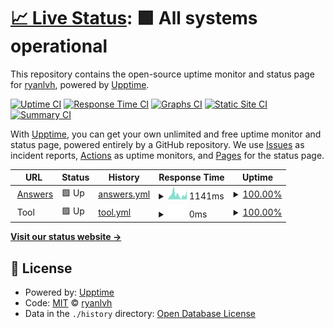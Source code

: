 # [📈 Live Status](https://demo.upptime.js.org): <!--live status--> **🟩 All systems operational**

This repository contains the open-source uptime monitor and status page for [ryanlvh](https://demo.upptime.js.org), powered by [Upptime](https://github.com/upptime/upptime).

[![Uptime CI](https://github.com/koj-co/upptime/workflows/Uptime%20CI/badge.svg)](https://github.com/koj-co/upptime/actions?query=workflow%3A%22Uptime+CI%22)
[![Response Time CI](https://github.com/koj-co/upptime/workflows/Response%20Time%20CI/badge.svg)](https://github.com/koj-co/upptime/actions?query=workflow%3A%22Response+Time+CI%22)
[![Graphs CI](https://github.com/koj-co/upptime/workflows/Graphs%20CI/badge.svg)](https://github.com/koj-co/upptime/actions?query=workflow%3A%22Graphs+CI%22)
[![Static Site CI](https://github.com/koj-co/upptime/workflows/Static%20Site%20CI/badge.svg)](https://github.com/koj-co/upptime/actions?query=workflow%3A%22Static+Site+CI%22)
[![Summary CI](https://github.com/koj-co/upptime/workflows/Summary%20CI/badge.svg)](https://github.com/koj-co/upptime/actions?query=workflow%3A%22Summary+CI%22)

With [Upptime](https://upptime.js.org), you can get your own unlimited and free uptime monitor and status page, powered entirely by a GitHub repository. We use [Issues](https://github.com/ryanlvh/monitor-forum-tool-uptime/issues) as incident reports, [Actions](https://github.com/ryanlvh/monitor-forum-tool-uptime/actions) as uptime monitors, and [Pages](https://demo.upptime.js.org) for the status page.

<!--start: status pages-->
<!-- This summary is generated by Upptime (https://github.com/upptime/upptime) -->
<!-- Do not edit this manually, your changes will be overwritten -->
<!-- prettier-ignore -->
| URL | Status | History | Response Time | Uptime |
| --- | ------ | ------- | ------------- | ------ |
| <img alt="" src="https://icons.duckduckgo.com/ip3/answers.microsoft.com.ico" height="13"> [Answers](https://answers.microsoft.com) | 🟩 Up | [answers.yml](https://github.com/ryanLvh/Monitor-forum-tool-uptime/commits/HEAD/history/answers.yml) | <details><summary><img alt="Response time graph" src="./graphs/answers/response-time-week.png" height="20"> 1141ms</summary><br><a href="https://demo.upptime.js.org/history/answers"><img alt="Response time 1000" src="https://img.shields.io/endpoint?url=https%3A%2F%2Fraw.githubusercontent.com%2FryanLvh%2FMonitor-forum-tool-uptime%2FHEAD%2Fapi%2Fanswers%2Fresponse-time.json"></a><br><a href="https://demo.upptime.js.org/history/answers"><img alt="24-hour response time 923" src="https://img.shields.io/endpoint?url=https%3A%2F%2Fraw.githubusercontent.com%2FryanLvh%2FMonitor-forum-tool-uptime%2FHEAD%2Fapi%2Fanswers%2Fresponse-time-day.json"></a><br><a href="https://demo.upptime.js.org/history/answers"><img alt="7-day response time 1141" src="https://img.shields.io/endpoint?url=https%3A%2F%2Fraw.githubusercontent.com%2FryanLvh%2FMonitor-forum-tool-uptime%2FHEAD%2Fapi%2Fanswers%2Fresponse-time-week.json"></a><br><a href="https://demo.upptime.js.org/history/answers"><img alt="30-day response time 1139" src="https://img.shields.io/endpoint?url=https%3A%2F%2Fraw.githubusercontent.com%2FryanLvh%2FMonitor-forum-tool-uptime%2FHEAD%2Fapi%2Fanswers%2Fresponse-time-month.json"></a><br><a href="https://demo.upptime.js.org/history/answers"><img alt="1-year response time 1087" src="https://img.shields.io/endpoint?url=https%3A%2F%2Fraw.githubusercontent.com%2FryanLvh%2FMonitor-forum-tool-uptime%2FHEAD%2Fapi%2Fanswers%2Fresponse-time-year.json"></a></details> | <details><summary><a href="https://demo.upptime.js.org/history/answers">100.00%</a></summary><a href="https://demo.upptime.js.org/history/answers"><img alt="All-time uptime 82.85%" src="https://img.shields.io/endpoint?url=https%3A%2F%2Fraw.githubusercontent.com%2FryanLvh%2FMonitor-forum-tool-uptime%2FHEAD%2Fapi%2Fanswers%2Fuptime.json"></a><br><a href="https://demo.upptime.js.org/history/answers"><img alt="24-hour uptime 100.00%" src="https://img.shields.io/endpoint?url=https%3A%2F%2Fraw.githubusercontent.com%2FryanLvh%2FMonitor-forum-tool-uptime%2FHEAD%2Fapi%2Fanswers%2Fuptime-day.json"></a><br><a href="https://demo.upptime.js.org/history/answers"><img alt="7-day uptime 100.00%" src="https://img.shields.io/endpoint?url=https%3A%2F%2Fraw.githubusercontent.com%2FryanLvh%2FMonitor-forum-tool-uptime%2FHEAD%2Fapi%2Fanswers%2Fuptime-week.json"></a><br><a href="https://demo.upptime.js.org/history/answers"><img alt="30-day uptime 100.00%" src="https://img.shields.io/endpoint?url=https%3A%2F%2Fraw.githubusercontent.com%2FryanLvh%2FMonitor-forum-tool-uptime%2FHEAD%2Fapi%2Fanswers%2Fuptime-month.json"></a><br><a href="https://demo.upptime.js.org/history/answers"><img alt="1-year uptime 99.85%" src="https://img.shields.io/endpoint?url=https%3A%2F%2Fraw.githubusercontent.com%2FryanLvh%2FMonitor-forum-tool-uptime%2FHEAD%2Fapi%2Fanswers%2Fuptime-year.json"></a></details>
| <img alt="" src="https://icons.duckduckgo.com/ip3/null.ico" height="13"> Tool | 🟩 Up | [tool.yml](https://github.com/ryanLvh/Monitor-forum-tool-uptime/commits/HEAD/history/tool.yml) | <details><summary><img alt="Response time graph" src="./graphs/tool/response-time-week.png" height="20"> 0ms</summary><br><a href="https://demo.upptime.js.org/history/tool"><img alt="Response time 0" src="https://img.shields.io/endpoint?url=https%3A%2F%2Fraw.githubusercontent.com%2FryanLvh%2FMonitor-forum-tool-uptime%2FHEAD%2Fapi%2Ftool%2Fresponse-time.json"></a><br><a href="https://demo.upptime.js.org/history/tool"><img alt="24-hour response time 0" src="https://img.shields.io/endpoint?url=https%3A%2F%2Fraw.githubusercontent.com%2FryanLvh%2FMonitor-forum-tool-uptime%2FHEAD%2Fapi%2Ftool%2Fresponse-time-day.json"></a><br><a href="https://demo.upptime.js.org/history/tool"><img alt="7-day response time 0" src="https://img.shields.io/endpoint?url=https%3A%2F%2Fraw.githubusercontent.com%2FryanLvh%2FMonitor-forum-tool-uptime%2FHEAD%2Fapi%2Ftool%2Fresponse-time-week.json"></a><br><a href="https://demo.upptime.js.org/history/tool"><img alt="30-day response time 0" src="https://img.shields.io/endpoint?url=https%3A%2F%2Fraw.githubusercontent.com%2FryanLvh%2FMonitor-forum-tool-uptime%2FHEAD%2Fapi%2Ftool%2Fresponse-time-month.json"></a><br><a href="https://demo.upptime.js.org/history/tool"><img alt="1-year response time 0" src="https://img.shields.io/endpoint?url=https%3A%2F%2Fraw.githubusercontent.com%2FryanLvh%2FMonitor-forum-tool-uptime%2FHEAD%2Fapi%2Ftool%2Fresponse-time-year.json"></a></details> | <details><summary><a href="https://demo.upptime.js.org/history/tool">100.00%</a></summary><a href="https://demo.upptime.js.org/history/tool"><img alt="All-time uptime 100.00%" src="https://img.shields.io/endpoint?url=https%3A%2F%2Fraw.githubusercontent.com%2FryanLvh%2FMonitor-forum-tool-uptime%2FHEAD%2Fapi%2Ftool%2Fuptime.json"></a><br><a href="https://demo.upptime.js.org/history/tool"><img alt="24-hour uptime 100.00%" src="https://img.shields.io/endpoint?url=https%3A%2F%2Fraw.githubusercontent.com%2FryanLvh%2FMonitor-forum-tool-uptime%2FHEAD%2Fapi%2Ftool%2Fuptime-day.json"></a><br><a href="https://demo.upptime.js.org/history/tool"><img alt="7-day uptime 100.00%" src="https://img.shields.io/endpoint?url=https%3A%2F%2Fraw.githubusercontent.com%2FryanLvh%2FMonitor-forum-tool-uptime%2FHEAD%2Fapi%2Ftool%2Fuptime-week.json"></a><br><a href="https://demo.upptime.js.org/history/tool"><img alt="30-day uptime 100.00%" src="https://img.shields.io/endpoint?url=https%3A%2F%2Fraw.githubusercontent.com%2FryanLvh%2FMonitor-forum-tool-uptime%2FHEAD%2Fapi%2Ftool%2Fuptime-month.json"></a><br><a href="https://demo.upptime.js.org/history/tool"><img alt="1-year uptime 100.00%" src="https://img.shields.io/endpoint?url=https%3A%2F%2Fraw.githubusercontent.com%2FryanLvh%2FMonitor-forum-tool-uptime%2FHEAD%2Fapi%2Ftool%2Fuptime-year.json"></a></details>

<!--end: status pages-->

[**Visit our status website →**](https://demo.upptime.js.org)

## 📄 License

- Powered by: [Upptime](https://github.com/upptime/upptime)
- Code: [MIT](./LICENSE) © [ryanlvh](https://demo.upptime.js.org)
- Data in the `./history` directory: [Open Database License](https://opendatacommons.org/licenses/odbl/1-0/)
